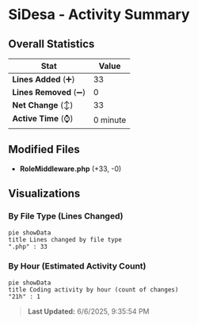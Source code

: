 # SiDesa - Activity Summary 

## Overall Statistics

| Stat                   | Value                                                             |
| ---------------------- | ----------------------------------------------------------------- |
| **Lines Added** (➕)   | 33                                          |
| **Lines Removed** (➖) | 0                                        |
| **Net Change** (↕)    | 33                |
| **Active Time** (⌚)   | 0 minute |


## Modified Files
- **RoleMiddleware.php** (+33, -0)

## Visualizations

### By File Type (Lines Changed)

```mermaid
pie showData
title Lines changed by file type
".php" : 33
```

### By Hour (Estimated Activity Count)

```mermaid
pie showData
title Coding activity by hour (count of changes)
"21h" : 1
```


> **Last Updated:** 6/6/2025, 9:35:54 PM